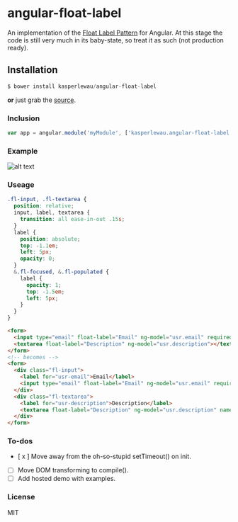 # angular-float-label


An implementation of the [Float Label Pattern](http://bradfrostweb.com/blog/post/float-label-pattern/) for Angular. At this stage the code is still very much in its baby-state, so treat it as such (not production ready).

## Installation

```js
$ bower install kasperlewau/angular-float-label
```
**or** just grab the [source](https://raw.github.com/kasperlewau/angular-float-label/master/angular-float-label.js).

### Inclusion

```javascript
var app = angular.module('myModule', ['kasperlewau.angular-float-label', ...]);
```

### Example

![alt text](http://cl.ly/image/192v0U053F1I/out2.gif "out2.gif")

### Useage
```scss
.fl-input, .fl-textarea {
  position: relative;
  input, label, textarea {
    transition: all ease-in-out .15s;
  }
  label {
    position: absolute;
    top: -1.1em;
    left: 5px;
    opacity: 0;
  }
  &.fl-focused, &.fl-populated {
    label {
      opacity: 1;
      top: -1.5em;
      left: 5px;
    }
  }
}
```

```html
<form>
  <input type="email" float-label="Email" ng-model="usr.email" required>
  <textarea float-label="Description" ng-model="usr.description"></textarea>
</form>
<!-- becomes -->
<form>
  <div class="fl-input">
    <label for="usr-email">Email</label>
    <input type="email" float-label="Email" ng-model="usr.email" required="" name="usr-email" class="ng-pristine ng-invalid ng-invalid-required ng-valid-email">
  </div>
  <div class="fl-textarea">
    <label for="usr-description">Description</label>
    <textarea float-label="Description" ng-model="usr.description" name="usr-description" class="ng-pristine ng-valid"></textarea>
  </div>
</form>
```

### To-dos
- [ x ] Move away from the oh-so-stupid setTimeout() on init.
- [ ] Move DOM transforming to compile().
- [ ] Add hosted demo with examples.

### License

MIT